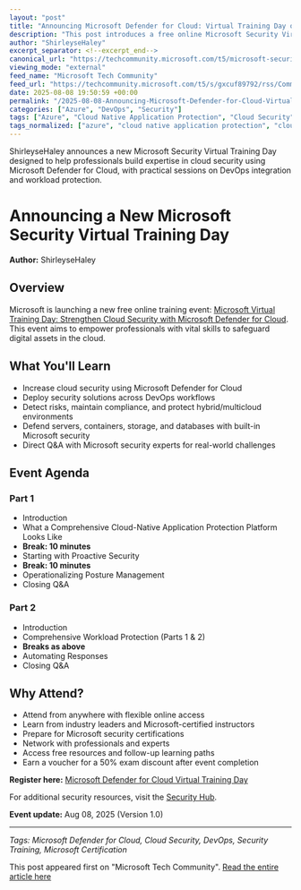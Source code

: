 ```yaml
---
layout: "post"
title: "Announcing Microsoft Defender for Cloud: Virtual Training Day on Cloud Security"
description: "This post introduces a free online Microsoft Security Virtual Training Day focused on strengthening cloud security using Microsoft Defender for Cloud. Participants will learn how to secure cloud and hybrid environments, defend workloads, and operationalize posture management, with sessions led by Microsoft experts. The training also covers deploying security across DevOps workflows and provides opportunities for networking, certification preparation, and earning exam discounts."
author: "ShirleyseHaley"
excerpt_separator: <!--excerpt_end-->
canonical_url: "https://techcommunity.microsoft.com/t5/microsoft-security-community/announcing-a-new-microsoft-security-virtual-training-day/ba-p/4440347"
viewing_mode: "external"
feed_name: "Microsoft Tech Community"
feed_url: "https://techcommunity.microsoft.com/t5/s/gxcuf89792/rss/Community"
date: 2025-08-08 19:50:59 +00:00
permalink: "/2025-08-08-Announcing-Microsoft-Defender-for-Cloud-Virtual-Training-Day-on-Cloud-Security.html"
categories: ["Azure", "DevOps", "Security"]
tags: ["Azure", "Cloud Native Application Protection", "Cloud Security", "Community", "Compliance", "Container Security", "DevOps", "DevOps Security", "Hybrid Cloud", "Incident Response", "Microsoft Certification", "Microsoft Defender For Cloud", "Multicloud Security", "Operational Security", "Security", "Security Posture Management", "Server Security", "Virtual Training", "Workload Protection"]
tags_normalized: ["azure", "cloud native application protection", "cloud security", "community", "compliance", "container security", "devops", "devops security", "hybrid cloud", "incident response", "microsoft certification", "microsoft defender for cloud", "multicloud security", "operational security", "security", "security posture management", "server security", "virtual training", "workload protection"]
---
```


ShirleyseHaley announces a new Microsoft Security Virtual Training Day designed to help professionals build expertise in cloud security using Microsoft Defender for Cloud, with practical sessions on DevOps integration and workload protection.<!--excerpt_end-->

# Announcing a New Microsoft Security Virtual Training Day

**Author:** ShirleyseHaley

## Overview

Microsoft is launching a new free online training event: [Microsoft Virtual Training Day: Strengthen Cloud Security with Microsoft Defender for Cloud](https://events.microsoft.com/en-us/mvtd-security?startTime=08:00&scenario=Microsoft%20Security%20Virtual%20Training%20Day:%20Strengthen%20Cloud%20Security%20with%20Microsoft%20Defender%20for%20Cloud). This event aims to empower professionals with vital skills to safeguard digital assets in the cloud.

## What You'll Learn

- Increase cloud security using Microsoft Defender for Cloud
- Deploy security solutions across DevOps workflows
- Detect risks, maintain compliance, and protect hybrid/multicloud environments
- Defend servers, containers, storage, and databases with built-in Microsoft security
- Direct Q&A with Microsoft security experts for real-world challenges

## Event Agenda

### Part 1

- Introduction
- What a Comprehensive Cloud-Native Application Protection Platform Looks Like
- **Break: 10 minutes**
- Starting with Proactive Security
- **Break: 10 minutes**
- Operationalizing Posture Management
- Closing Q&A

### Part 2

- Introduction
- Comprehensive Workload Protection (Parts 1 & 2)
- **Breaks as above**
- Automating Responses
- Closing Q&A

## Why Attend?

- Attend from anywhere with flexible online access
- Learn from industry leaders and Microsoft-certified instructors
- Prepare for Microsoft security certifications
- Network with professionals and experts
- Access free resources and follow-up learning paths
- Earn a voucher for a 50% exam discount after event completion

**Register here:** [Microsoft Defender for Cloud Virtual Training Day](https://events.microsoft.com/en-us/mvtd-security?startTime=08:00&scenario=Microsoft%20Security%20Virtual%20Training%20Day:%20Strengthen%20Cloud%20Security%20with%20Microsoft%20Defender%20for%20Cloud)

For additional security resources, visit the [Security Hub](https://learn.microsoft.com/en-us/security/).

**Event update:** Aug 08, 2025 (Version 1.0)

---
*Tags: Microsoft Defender for Cloud, Cloud Security, DevOps, Security Training, Microsoft Certification*

This post appeared first on "Microsoft Tech Community". [Read the entire article here](https://techcommunity.microsoft.com/t5/microsoft-security-community/announcing-a-new-microsoft-security-virtual-training-day/ba-p/4440347)
